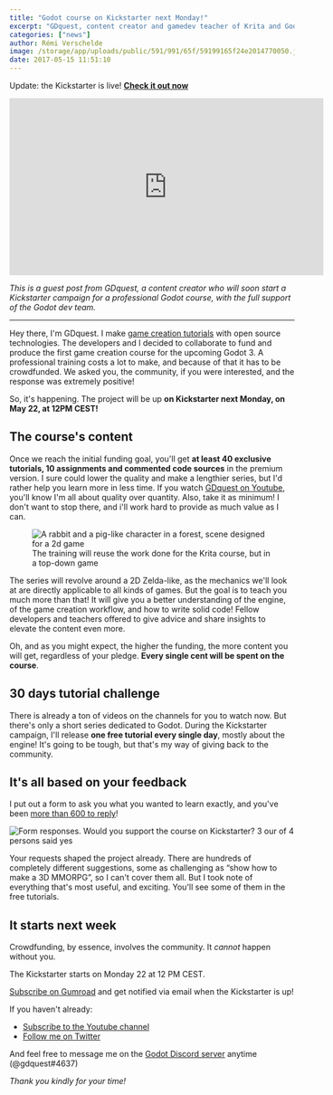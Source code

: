 ```yaml
---
title: "Godot course on Kickstarter next Monday!"
excerpt: "GDquest, content creator and gamedev teacher of Krita and Godot fame, will soon start a Kickstarter campaign for a professional quality game creation course targeting the upcoming Godot 3! Among Godot developers, we are all thrilled about the project and want it to be a huge success, so mark the date and be sure to support the campaign!"
categories: ["news"]
author: Rémi Verschelde
image: /storage/app/uploads/public/591/991/65f/59199165f24e2014770050.jpg
date: 2017-05-15 11:51:10
---
```


Update: the Kickstarter is live! **[Check it out now](https://www.kickstarter.com/projects/gdquest/make-professional-2d-games-godot-engine-online-cou)**

<iframe width="555" height="313" src="https://www.kickstarter.com/projects/gdquest/make-professional-2d-games-godot-engine-online-cou/widget/video.html" frameborder="0" scrolling="no"> </iframe>

*This is a guest post from GDquest, a content creator who will soon start a Kickstarter campaign for a professional Godot course, with the full support of the Godot dev team.*

-------

Hey there, I'm GDquest. I make [game creation tutorials](http://gdquest.com/tutorial/) with open source technologies. The developers and I decided to collaborate to fund and produce the first game creation course for the upcoming Godot 3. A professional training costs a lot to make, and because of that it has to be crowdfunded. We asked you, the community, if you were interested, and the response was extremely positive!

So, it's happening. The project will be up **on Kickstarter next Monday, on May 22, at 12PM CEST!**

## The course's content

Once we reach the initial funding goal, you'll get **at least 40 exclusive tutorials, 10 assignments and commented code sources** in the premium version. I sure could lower the quality and make a lengthier series, but I'd rather help you learn more in less time. If you watch [GDquest on Youtube](https://www.youtube.com/channel/UCxboW7x0jZqFdvMdCFKTMsQ), you'll know I'm all about quality over quantity. Also, take it as minimum! I don't want to stop there, and i'll work hard to provide as much value as I can.

<figure>
<img src="/storage/app/media/gdquest/demo.jpg" alt="A rabbit and a pig-like character in a forest, scene designed for a 2d game">
<figcaption>The training will reuse the work done for the Krita course, but in a top-down game</figcaption>
</figure>

The series will revolve around a 2D Zelda-like, as the mechanics we'll look at are directly applicable to all kinds of games. But the goal is to teach you much more than that! It will give you a better understanding of the engine, of the game creation workflow, and how to write solid code! Fellow developers and teachers offered to give advice and share insights to elevate the content even more.

Oh, and as you might expect, the higher the funding, the more content you will get, regardless of your pledge. **Every single cent will be spent on the course**.


## 30 days tutorial challenge

There is already a ton of videos on the channels for you to watch now. But there's only a short series dedicated to Godot. During the Kickstarter campaign, I'll release **one free tutorial every single day**, mostly about the engine! It's going to be tough, but that's my way of giving back to the community.


## It's all based on your feedback

I put out a form to ask you what you wanted to learn exactly, and you've been [more than 600 to reply](https://gdquest.typeform.com/report/ul3bc1/prym)!

![Form responses. Would you support the course on Kickstarter? 3 our of 4 persons said yes](/storage/app/media/gdquest/form-support-on-kickstarter.png)

Your requests shaped the project already. There are hundreds of completely different suggestions, some as challenging as “show how to make a 3D MMORPG”, so I can't cover them all. But I took note of everything that's most useful, and exciting. You'll see some of them in the free tutorials.


## It starts next week

Crowdfunding, by essence, involves the community. It *cannot* happen without you.

The Kickstarter starts on Monday 22 at 12 PM CEST.

[Subscribe on Gumroad](https://gumroad.com/gdquest/follow) and get notified via email when the Kickstarter is up!

If you haven't already:

-   [Subscribe to the Youtube channel](http://youtube.com/c/gdquest)
-   [Follow me on Twitter](https://twitter.com/NathanGDquest)

And feel free to message me on the [Godot Discord server](https://discordapp.com/invite/zH7NUgz) anytime (@gdquest#4637)

_Thank you kindly for your time!_
